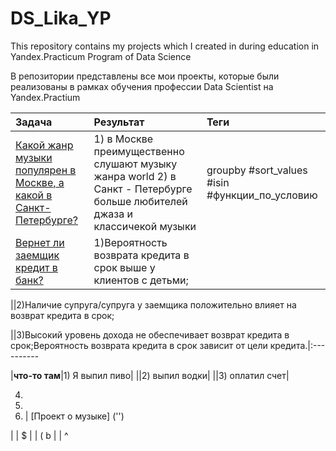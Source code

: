 # DS_Lika_YP
This repository contains my projects which I created in during education in Yandex.Practicum Program of Data Science

В репозитории представлены  все мои проекты, которые были реализованы в рамках обучения профессии Data Scientist на Yandex.Practium

**Задача** | **Результат** | **Теги**
:------ | :----------|:----------
[Какой жанр музыки популярен в Москве, а какой в Санкт-Петербурге?](https://github.com/BerlinLika11/DS_Lika_YP/tree/main/%E2%84%961_music_genre_Msk_Peter) |1) в Москве преимущественно слушают музыку жанра world 2) в Санкт - Петербурге больше любителей джаза и классичекой музыки| groupby #sort_values #isin #функции_по_условию
[Вернет ли заемщик кредит в банк?](https://github.com/BerlinLika11/DS_Lika_YP/tree/main/%E2%84%962_clients_of_bank_credits) | 1)Вероятность возврата кредита в срок выше у клиентов с детьми;

||2)Наличие супруга/супруга у заемщика положительно влияет на возврат кредита в срок;

||3)Высокий уровень дохода не обеспечивает возврат кредита в срок;Вероятность возврата кредита в срок зависит от цели кредита.|:----------

|**что-то там**|1) Я выпил пиво|
||2) выпил водки|
||3) оплатил счет|

4) 
5) 
6) | [Проект о музыке]                                                                                   ('')
                                                                    
|          | $
       |           | (
b      |           | ^  

